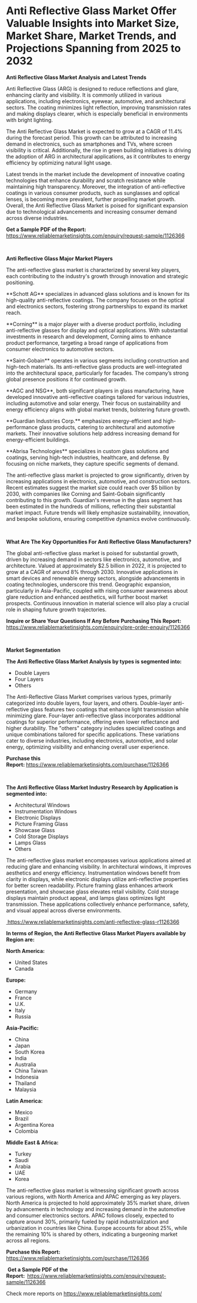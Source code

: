<p><h1>Anti Reflective Glass Market Offer Valuable Insights into Market Size, Market Share, Market Trends, and Projections Spanning from 2025 to 2032</h1></p><p><strong>Anti Reflective Glass Market Analysis and Latest Trends</strong></p>
<p><p>Anti Reflective Glass (ARG) is designed to reduce reflections and glare, enhancing clarity and visibility. It is commonly utilized in various applications, including electronics, eyewear, automotive, and architectural sectors. The coating minimizes light reflection, improving transmission rates and making displays clearer, which is especially beneficial in environments with bright lighting.</p><p>The Anti Reflective Glass Market is expected to grow at a CAGR of 11.4% during the forecast period. This growth can be attributed to increasing demand in electronics, such as smartphones and TVs, where screen visibility is critical. Additionally, the rise in green building initiatives is driving the adoption of ARG in architectural applications, as it contributes to energy efficiency by optimizing natural light usage. </p><p>Latest trends in the market include the development of innovative coating technologies that enhance durability and scratch resistance while maintaining high transparency. Moreover, the integration of anti-reflective coatings in various consumer products, such as sunglasses and optical lenses, is becoming more prevalent, further propelling market growth. Overall, the Anti Reflective Glass Market is poised for significant expansion due to technological advancements and increasing consumer demand across diverse industries.</p></p>
<p><strong>Get a Sample PDF of the Report:&nbsp;</strong> <a href="https://www.reliablemarketinsights.com/enquiry/request-sample/1126366?utm_campaign=2135&utm_medium=2&utm_source=Github&utm_content=ia&utm_term=31012025&utm_id=anti-reflective-glass">https://www.reliablemarketinsights.com/enquiry/request-sample/1126366</a></p>
<p>&nbsp;</p>
<p><strong>Anti Reflective Glass Major Market Players</strong></p>
<p><p>The anti-reflective glass market is characterized by several key players, each contributing to the industry's growth through innovation and strategic positioning. </p><p>**Schott AG** specializes in advanced glass solutions and is known for its high-quality anti-reflective coatings. The company focuses on the optical and electronics sectors, fostering strong partnerships to expand its market reach. </p><p>**Corning** is a major player with a diverse product portfolio, including anti-reflective glasses for display and optical applications. With substantial investments in research and development, Corning aims to enhance product performance, targeting a broad range of applications from consumer electronics to automotive sectors.</p><p>**Saint-Gobain** operates in various segments including construction and high-tech materials. Its anti-reflective glass products are well-integrated into the architectural space, particularly for facades. The company’s strong global presence positions it for continued growth.</p><p>**AGC and NSG**, both significant players in glass manufacturing, have developed innovative anti-reflective coatings tailored for various industries, including automotive and solar energy. Their focus on sustainability and energy efficiency aligns with global market trends, bolstering future growth.</p><p>**Guardian Industries Corp.** emphasizes energy-efficient and high-performance glass products, catering to architectural and automotive markets. Their innovative solutions help address increasing demand for energy-efficient buildings.</p><p>**Abrisa Technologies** specializes in custom glass solutions and coatings, serving high-tech industries, healthcare, and defense. By focusing on niche markets, they capture specific segments of demand.</p><p>The anti-reflective glass market is projected to grow significantly, driven by increasing applications in electronics, automotive, and construction sectors. Recent estimates suggest the market size could reach over $5 billion by 2030, with companies like Corning and Saint-Gobain significantly contributing to this growth. Guardian's revenue in the glass segment has been estimated in the hundreds of millions, reflecting their substantial market impact. Future trends will likely emphasize sustainability, innovation, and bespoke solutions, ensuring competitive dynamics evolve continuously.</p></p>
<p>&nbsp;</p>
<p><strong>What Are The Key Opportunities For Anti Reflective Glass Manufacturers?</strong></p>
<p><p>The global anti-reflective glass market is poised for substantial growth, driven by increasing demand in sectors like electronics, automotive, and architecture. Valued at approximately $2.5 billion in 2022, it is projected to grow at a CAGR of around 8% through 2030. Innovative applications in smart devices and renewable energy sectors, alongside advancements in coating technologies, underscore this trend. Geographic expansion, particularly in Asia-Pacific, coupled with rising consumer awareness about glare reduction and enhanced aesthetics, will further boost market prospects. Continuous innovation in material science will also play a crucial role in shaping future growth trajectories.</p></p>
<p><strong>Inquire or Share Your Questions If Any Before Purchasing This Report:</strong> <a href="https://www.reliablemarketinsights.com/enquiry/pre-order-enquiry/1126366?utm_campaign=2135&utm_medium=2&utm_source=Github&utm_content=ia&utm_term=31012025&utm_id=anti-reflective-glass">https://www.reliablemarketinsights.com/enquiry/pre-order-enquiry/1126366</a></p>
<p>&nbsp;</p>
<p><strong>Market Segmentation</strong></p>
<p><strong>The Anti Reflective Glass Market Analysis by types is segmented into:</strong></p>
<p><ul><li>Double Layers</li><li>Four Layers</li><li>Others</li></ul></p>
<p><p>The Anti-Reflective Glass Market comprises various types, primarily categorized into double layers, four layers, and others. Double-layer anti-reflective glass features two coatings that enhance light transmission while minimizing glare. Four-layer anti-reflective glass incorporates additional coatings for superior performance, offering even lower reflectance and higher durability. The "others" category includes specialized coatings and unique combinations tailored for specific applications. These variations cater to diverse industries, including electronics, automotive, and solar energy, optimizing visibility and enhancing overall user experience.</p></p>
<p><strong>Purchase this Report:&nbsp;</strong><a href="https://www.reliablemarketinsights.com/purchase/1126366?utm_campaign=2135&utm_medium=2&utm_source=Github&utm_content=ia&utm_term=31012025&utm_id=anti-reflective-glass">https://www.reliablemarketinsights.com/purchase/1126366</a></p>
<p>&nbsp;</p>
<p><strong>The Anti Reflective Glass Market Industry Research by Application is segmented into:</strong></p>
<p><ul><li>Architectural Windows</li><li>Instrumentation Windows</li><li>Electronic Displays</li><li>Picture Framing Glass</li><li>Showcase Glass</li><li>Cold Storage Displays</li><li>Lamps Glass</li><li>Others</li></ul></p>
<p><p>The anti-reflective glass market encompasses various applications aimed at reducing glare and enhancing visibility. In architectural windows, it improves aesthetics and energy efficiency. Instrumentation windows benefit from clarity in displays, while electronic displays utilize anti-reflective properties for better screen readability. Picture framing glass enhances artwork presentation, and showcase glass elevates retail visibility. Cold storage displays maintain product appeal, and lamps glass optimizes light transmission. These applications collectively enhance performance, safety, and visual appeal across diverse environments.</p></p>
<p><a href="https://www.reliablemarketinsights.com/anti-reflective-glass-r1126366?utm_campaign=2135&utm_medium=2&utm_source=Github&utm_content=ia&utm_term=31012025&utm_id=anti-reflective-glass">&nbsp;https://www.reliablemarketinsights.com/anti-reflective-glass-r1126366</a></p>
<p><strong>In terms of Region, the Anti Reflective Glass Market Players available by Region are:</strong></p>
<p>
    <p> <strong> North America: </strong>
        <ul>
            <li>United States</li>
            <li>Canada</li>
        </ul>
        </p> 
    <p> <strong> Europe: </strong>
        <ul>
            <li>Germany</li>
            <li>France</li>
            <li>U.K.</li>
            <li>Italy</li>
            <li>Russia</li>
        </ul>
        </p> 
    <p> <strong> Asia-Pacific: </strong>
        <ul>
            <li>China</li>
            <li>Japan</li>
            <li>South Korea</li>
            <li>India</li>
            <li>Australia</li>
            <li>China Taiwan</li>
            <li>Indonesia</li>
            <li>Thailand</li>
            <li>Malaysia</li>
        </ul>
        </p> 
    <p> <strong> Latin America: </strong>
        <ul>
            <li>Mexico</li>
            <li>Brazil</li>
            <li>Argentina Korea</li>
            <li>Colombia</li>
        </ul>
        </p> 
    <p> <strong> Middle East & Africa: </strong>
        <ul>
            <li>Turkey</li>
            <li>Saudi</li>
            <li>Arabia</li>
            <li>UAE</li>
            <li>Korea</li>
        </ul>
    </p>
    </p>
<p><p>The anti-reflective glass market is witnessing significant growth across various regions, with North America and APAC emerging as key players. North America is projected to hold approximately 35% market share, driven by advancements in technology and increasing demand in the automotive and consumer electronics sectors. APAC follows closely, expected to capture around 30%, primarily fueled by rapid industrialization and urbanization in countries like China. Europe accounts for about 25%, while the remaining 10% is shared by others, indicating a burgeoning market across all regions.</p></p>
<p><strong>Purchase this Report: </strong><a href="https://www.reliablemarketinsights.com/purchase/1126366?utm_campaign=2135&utm_medium=2&utm_source=Github&utm_content=ia&utm_term=31012025&utm_id=anti-reflective-glass">https://www.reliablemarketinsights.com/purchase/1126366</a></p>
<p>&nbsp;<strong>Get a Sample PDF of the Report:&nbsp;&nbsp;</strong><a href="https://www.reliablemarketinsights.com/enquiry/request-sample/1126366?utm_campaign=2135&utm_medium=2&utm_source=Github&utm_content=ia&utm_term=31012025&utm_id=anti-reflective-glass">https://www.reliablemarketinsights.com/enquiry/request-sample/1126366</a></p>
<p><strong></strong></p>
<p>Check more reports on <a href="https://www.reliablemarketinsights.com/?utm_campaign=2135&utm_medium=2&utm_source=Github&utm_content=ia&utm_term=31012025&utm_id=anti-reflective-glass">https://www.reliablemarketinsights.com/</a></p>